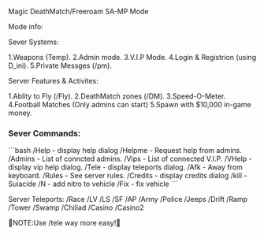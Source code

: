 Magic DeathMatch/Freeroam SA-MP Mode

Mode info:


Sever Systems:

1.Weapons (Temp).
2.Admin mode.
3.V.I.P Mode.
4.Login & Registrion (using D_ini).
5.Private Messges (/pm).

Server Features & Activites:

1.Ablity to Fly (/Fly).
2.DeathMatch zones (/DM).
3.Speed-O-Meter.
4.Football Matches (Only admins can start)
5.Spawn with $10,000 in-game money.

<h3>Sever Commands:</h3>
```bash
/Help - display help dialog
/Helpme - Request help from admins.
/Admins - List of conncted admins.
/Vips - List of connected V.I.P.
/VHelp - display vip help dialog.
/Tele - display teleports dialog.
/Afk - Away from keyboard.
/Rules - See server rules.
/Credits - display credits dialog
/kill - Suiacide
/N - add nitro to vehicle
/Fix - fix vehicle
```

Server Teleports:
/Race
/LV
/LS
/SF
/AP
/Army
/Police
/Jeeps
/Drift
/Ramp
/Tower
/Swamp
/Chiliad
/Casino
/Casino2

🔴NOTE:Use /tele way more easy!🔴